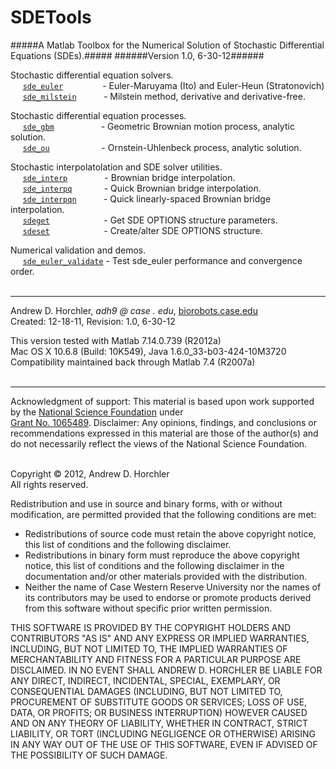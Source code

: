 SDETools
========
#####A Matlab Toolbox for the Numerical Solution of Stochastic Differential Equations (SDEs).#####
######Version 1.0, 6-30-12######
&nbsp;  

Stochastic differential equation solvers.  
&nbsp;&nbsp;&nbsp;&nbsp;&nbsp;[```sde_euler```](https://github.com/horchler/SDETools/blob/master/SDETools/sde_euler.m)&nbsp;&nbsp;&nbsp;&nbsp;&nbsp;&nbsp;&nbsp;&nbsp;&nbsp;&nbsp;&nbsp;&nbsp;&nbsp;&nbsp;&nbsp;&nbsp;- Euler-Maruyama (Ito) and Euler-Heun (Stratonovich)  
&nbsp;&nbsp;&nbsp;&nbsp;&nbsp;[```sde_milstein```](https://github.com/horchler/SDETools/blob/master/SDETools/sde_milstein.m)&nbsp;&nbsp;&nbsp;&nbsp;&nbsp;&nbsp;&nbsp;&nbsp;&nbsp;&nbsp;&nbsp;- Milstein method, derivative and derivative-free.

Stochastic differential equation processes.  
&nbsp;&nbsp;&nbsp;&nbsp;&nbsp;[```sde_gbm```](https://github.com/horchler/SDETools/blob/master/SDETools/sde_gbm.m)&nbsp;&nbsp;&nbsp;&nbsp;&nbsp;&nbsp;&nbsp;&nbsp;&nbsp;&nbsp;&nbsp;&nbsp;&nbsp;&nbsp;&nbsp;&nbsp;&nbsp;&nbsp;&nbsp;- Geometric Brownian motion process, analytic solution.  
&nbsp;&nbsp;&nbsp;&nbsp;&nbsp;[```sde_ou```](https://github.com/horchler/SDETools/blob/master/SDETools/sde_ou.m)&nbsp;&nbsp;&nbsp;&nbsp;&nbsp;&nbsp;&nbsp;&nbsp;&nbsp;&nbsp;&nbsp;&nbsp;&nbsp;&nbsp;&nbsp;&nbsp;&nbsp;&nbsp;&nbsp;&nbsp;&nbsp;- Ornstein-Uhlenbeck process, analytic solution.

Stochastic interpolatolation and SDE solver utilities.  
&nbsp;&nbsp;&nbsp;&nbsp;&nbsp;[```sde_interp```](https://github.com/horchler/SDETools/blob/master/SDETools/sde_interp.m)&nbsp;&nbsp;&nbsp;&nbsp;&nbsp;&nbsp;&nbsp;&nbsp;&nbsp;&nbsp;&nbsp;&nbsp;&nbsp;&nbsp;&nbsp;- Brownian bridge interpolation.  
&nbsp;&nbsp;&nbsp;&nbsp;&nbsp;[```sde_interpq```](https://github.com/horchler/SDETools/blob/master/SDETools/sde_interpq.m)&nbsp;&nbsp;&nbsp;&nbsp;&nbsp;&nbsp;&nbsp;&nbsp;&nbsp;&nbsp;&nbsp;&nbsp;&nbsp;- Quick Brownian bridge interpolation.  
&nbsp;&nbsp;&nbsp;&nbsp;&nbsp;[```sde_interpqn```](https://github.com/horchler/SDETools/blob/master/SDETools/sde_interpqn.m)&nbsp;&nbsp;&nbsp;&nbsp;&nbsp;&nbsp;&nbsp;&nbsp;&nbsp;&nbsp;&nbsp;- Quick linearly-spaced Brownian bridge interpolation.  
&nbsp;&nbsp;&nbsp;&nbsp;&nbsp;[```sdeget```](https://github.com/horchler/SDETools/blob/master/SDETools/sdeget.m)&nbsp;&nbsp;&nbsp;&nbsp;&nbsp;&nbsp;&nbsp;&nbsp;&nbsp;&nbsp;&nbsp;&nbsp;&nbsp;&nbsp;&nbsp;&nbsp;&nbsp;&nbsp;&nbsp;&nbsp;&nbsp;&nbsp;- Get SDE OPTIONS structure parameters.  
&nbsp;&nbsp;&nbsp;&nbsp;&nbsp;[```sdeset```](https://github.com/horchler/SDETools/blob/master/SDETools/sdeset.m)&nbsp;&nbsp;&nbsp;&nbsp;&nbsp;&nbsp;&nbsp;&nbsp;&nbsp;&nbsp;&nbsp;&nbsp;&nbsp;&nbsp;&nbsp;&nbsp;&nbsp;&nbsp;&nbsp;&nbsp;&nbsp;&nbsp;- Create/alter SDE OPTIONS structure.

Numerical validation and demos.  
&nbsp;&nbsp;&nbsp;&nbsp;&nbsp;[```sde_euler_validate```](https://github.com/horchler/SDETools/blob/master/SDETools/sde_euler_validate.m)&nbsp;- Test sde_euler performance and convergence order.  
&nbsp;  

--------

Andrew D. Horchler, *adh9 @ case . edu*, [biorobots.case.edu](http://biorobots.case.edu/)  
Created: 12-18-11, Revision: 1.0, 6-30-12  

This version tested with Matlab 7.14.0.739 (R2012a)  
Mac OS X 10.6.8 (Build: 10K549), Java 1.6.0_33-b03-424-10M3720  
Compatibility maintained back through Matlab 7.4 (R2007a)  
&nbsp;  

--------

Acknowledgment of support: This material is based upon work supported by the [National Science Foundation](http://www.nsf.gov/) under  
[Grant No.&nbsp;1065489](http://www.nsf.gov/awardsearch/showAward.do?AwardNumber=1065489). Disclaimer: Any opinions, findings, and conclusions or recommendations expressed in this material are those of the author(s) and do not necessarily reflect the views of the National Science Foundation.  
&nbsp;  

Copyright &copy; 2012, Andrew D. Horchler  
All rights reserved.  

Redistribution and use in source and binary forms, with or without modification, are permitted provided that the following conditions are met:
 * Redistributions of source code must retain the above copyright notice, this list of conditions and the following disclaimer.
 * Redistributions in binary form must reproduce the above copyright notice, this list of conditions and the following disclaimer in the documentation and/or other materials provided with the distribution.
 * Neither the name of Case Western Reserve University nor the names of its contributors may be used to endorse or promote products derived from this software without specific prior written permission.

THIS SOFTWARE IS PROVIDED BY THE COPYRIGHT HOLDERS AND CONTRIBUTORS "AS IS" AND ANY EXPRESS OR IMPLIED WARRANTIES, INCLUDING, BUT NOT LIMITED TO, THE IMPLIED WARRANTIES OF MERCHANTABILITY AND FITNESS FOR A PARTICULAR PURPOSE ARE DISCLAIMED. IN NO EVENT SHALL ANDREW D. HORCHLER BE LIABLE FOR ANY DIRECT, INDIRECT, INCIDENTAL, SPECIAL, EXEMPLARY, OR CONSEQUENTIAL DAMAGES (INCLUDING, BUT NOT LIMITED TO, PROCUREMENT OF SUBSTITUTE GOODS OR SERVICES; LOSS OF USE, DATA, OR PROFITS; OR BUSINESS INTERRUPTION) HOWEVER CAUSED AND ON ANY THEORY OF LIABILITY, WHETHER IN CONTRACT, STRICT LIABILITY, OR TORT (INCLUDING NEGLIGENCE OR OTHERWISE) ARISING IN ANY WAY OUT OF THE USE OF THIS SOFTWARE, EVEN IF ADVISED OF THE POSSIBILITY OF SUCH DAMAGE.